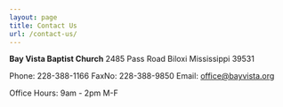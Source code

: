 ```yaml
---
layout: page
title: Contact Us
url: /contact-us/
---
```


**Bay Vista Baptist Church**
2485 Pass Road
Biloxi Mississippi 39531

Phone: 228-388-1166
FaxNo: 228-388-9850
Email: <office@bayvista.org>

Office Hours: 9am - 2pm M-F
